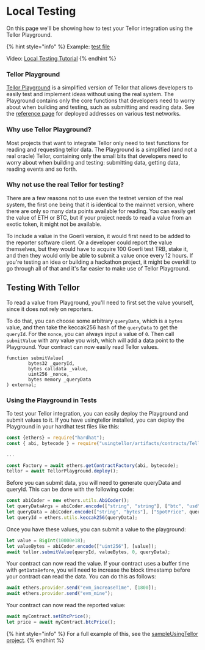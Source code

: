 # Local Testing

On this page we'll be showing how to test your Tellor integration using the Tellor Playground.

{% hint style="info" %}
Example: [test file](https://github.com/tellor-io/sampleUsingTellor/blob/master/test/testSampleTellor.js)

Video: [Local Testing Tutorial](https://www.youtube.com/watch?v=-n93QdRu9Ac)
{% endhint %}

### Tellor Playground

[Tellor Playground](https://github.com/tellor-io/TellorPlayground) is a simplified version of Tellor that allows developers to easily test and implement ideas without using the real system. The Playground contains only the core functions that developers need to worry about when building and testing, such as submitting and reading data. See the [reference page](https://docs.tellor.io/tellor/the-basics/contracts-reference) for deployed addresses on various test networks.

### Why use Tellor Playground?

Most projects that want to integrate Tellor only need to test functions for reading and requesting tellor data. The Playground is a simplified (and not a real oracle) Tellor, containing only the small bits that developers need to worry about when building and testing: submitting data, getting data, reading events and so forth.

### Why not use the real Tellor for testing?

There are a few reasons not to use even the testnet version of the real system, the first one being that it is identical to the mainnet version, where there are only so many data points available for reading. You can easily get the value of ETH or BTC, but if your project needs to read a value from an exotic token, it might not be available.

To include a value in the Goerli version, it would first need to be added to the reporter software client. Or a developer could report the value themselves, but they would have to acquire 100 Goerli test TRB, stake it, and then they would only be able to submit a value once every 12 hours. If you're testing an idea or building a hackathon project, it might be overkill to go through all of that and it's far easier to make use of Tellor Playground.

## Testing With Tellor

To read a value from Playground, you'll need to first set the value yourself, since it does not rely on reporters.

To do that, you can choose some arbitrary `queryData`, which is a `bytes` value, and then take the keccak256 hash of the `queryData` to get the `queryId`. For the `nonce`, you can always input a value of `0`. Then call `submitValue` with any value you wish, which will add a data point to the Playground. Your contract can now easily read Tellor values.

```solidity
function submitValue(
        bytes32 _queryId,
        bytes calldata _value,
        uint256 _nonce,
        bytes memory _queryData
) external;
```

### Using the Playground in Tests

To test your Tellor integration, you can easily deploy the Playground and submit values to it. If you have usingtellor installed, you can deploy the Playground in your hardhat test files like this:

```javascript
const {ethers} = require("hardhat");
const { abi, bytecode } = require("usingtellor/artifacts/contracts/TellorPlayground.sol/TellorPlayground.json")

...

const Factory = await ethers.getContractFactory(abi, bytecode);
tellor = await TellorPlayground.deploy();
```

Before you can submit data, you will need to generate queryData and queryId. This can be done with the following code:

```javascript
const abiCoder = new ethers.utils.AbiCoder();
let queryDataArgs = abiCoder.encode(["string", "string"], ["btc", "usd"]);
let queryData = abiCoder.encode(["string", "bytes"], ["SpotPrice", queryDataArgs]);
let queryId = ethers.utils.keccak256(queryData);
```

Once you have these values, you can submit a value to the playground:

```javascript
let value = BigInt(10000e18);
let valueBytes = abiCoder.encode(["uint256"], [value]);
await tellor.submitValue(queryId, valueBytes, 0, queryData);
```

Your contract can now read the value. If your contract uses a buffer time with `getDataBefore`, you will need to increase the block timestamp before your contract can read the data. You can do this as follows:

```javascript
await ethers.provider.send("evm_increaseTime", [1800]);
await ethers.provider.send("evm_mine");
```

Your contract can now read the reported value:

```javascript
await myContract.setBtcPrice();
let price = await myContract.btcPrice();
```

{% hint style="info" %}
For a full example of this, see the [sampleUsingTellor project](https://github.com/tellor-io/sampleUsingTellor).
{% endhint %}

